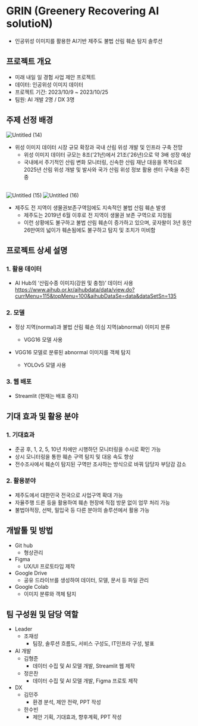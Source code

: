 # GRIN (Greenery Recovering AI solutioN)
- 인공위성 이미지를 활용한 AI기반 제주도 불법 산림 훼손 탐지 솔루션



## 프로젝트 개요
- 미래 내일 일 경험 사업 제안 프로젝트
- 데이터: 인공위성 이미지 데이터
- 프로젝트 기간: 2023/10/9 ~ 2023/10/25
- 팀원: AI 개발 2명 / DX 3명



## 주제 선정 배경

![Untitled (14)](https://github.com/brojoon1/AI_detection_of_illegal_forest_damage/assets/81418195/c3542a6d-532f-4266-8150-0e7d75f2d603)
- 위성 이미지 데이터 시장 규모 확장과 국내 산림 위성 개발 및 인프라 구축 전망
    - 위성 이미지 데이터 규모는 8조('21년)에서 21조('26년)으로 약 3배 성장 예상
    - 국내에서 주기적인 산림 변화 모니터링, 신속한 산림 재난 대응을 목적으로 2025년 산림 위성 개발 및 발사와 국가 산림 위성 정보 활용 센터 구축을 추진 중
<br></br>

![Untitled (15)](https://github.com/brojoon1/AI_detection_of_illegal_forest_damage/assets/81418195/4fa28609-49d5-43e5-8847-995ecbd5da27)
![Untitled (16)](https://github.com/brojoon1/AI_detection_of_illegal_forest_damage/assets/81418195/757392dd-9f0e-4b60-a5ce-dbd944fcf6a5)

- 제주도 전 지역이 생물권보존구역임에도 지속적인 불법 산림 훼손 발생
    - 제주도는 2019년 6월 이후로 전 지역이 생물권 보존 구역으로 지정됨
    - 이런 상황에도 불구하고 불법 산림 훼손이 증가하고 있으며, 곶자왈이 3년 동안 26만여의 넓이가 훼손됨에도 불구하고 탐지 및 조치가 미비함



## 프로젝트 상세 설명
### 1. 활용 데이터
- AI Hub의 ‘산림수종 이미지(강원 및 충청)’ 데이터 사용
https://www.aihub.or.kr/aihubdata/data/view.do?currMenu=115&topMenu=100&aihubDataSe=data&dataSetSn=135

### 2. 모델
- 정상 지역(normal)과 불법 산림 훼손 의심 지역(abnormal) 이미지 분류
    - VGG16 모델 사용

- VGG16 모델로 분류된 abnormal 이미지를 객체 탐지
    - YOLOv5 모델 사용

### 3. 웹 배포
- Streamlit (현재는 배포 중지)



## 기대 효과 및 활용 분야
### 1. 기대효과
- 준공 후, 1, 2, 5, 10년 차에만 시행하던 모니터링을 수시로 확인 가능
- 상시 모니터링을 통한 훼손 구역 탐지 및 대응 속도 향상
- 전수조사에서 훼손이 탐지된 구역만 조사하는 방식으로 바꿔 담당자 부담감 감소
### 2. 활용분야
- 제주도에서 대한민국 전국으로 사업구역 확대 가능
- 자율주행 드론 등을 활용하여 훼손 현장에 직접 방문 없이 업무 처리 가능
- 불법야적장, 선박, 밀입국 등 다른 분야의 솔루션에서 활용 가능



## 개발툴 및 방법
- Git hub
    - 형상관리
- Figma
    - UX/UI 프로토타입 제작
- Google Drive
    - 공유 드라이브를 생성하여 데이터, 모델, 문서 등 파일 관리
- Google Colab
    - 이미지 분류와 객체 탐지



## 팀 구성원 및 담당 역할
- Leader 
    - 조재성
        - 팀장, 솔루션 흐름도, 서비스 구성도, IT인프라 구성, 발표
- AI 개발
    - 김형준
        - 데이터 수집 및 AI 모델 개발, Streamlit 웹 제작
    - 정은찬
        - 데이터 수집 및 AI 모델 개발, Figma 프로토 제작
- DX 
    - 김민주
        - 환경 분석, 제안 전략, PPT 작성
    - 한수빈
        - 제안 기획, 기대효과, 향후계획, PPT 작성
